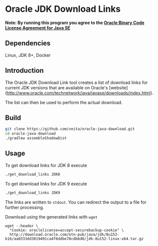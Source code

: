 Oracle JDK Download Links
=========================

**Note: By running this program you agree to the
[Oracle Binary Code License Agreement for Java SE](http://www.oracle.com/technetwork/java/javase/terms/license/index.html)**

## Dependencies

Linux, JDK 8+, Docker


## Introduction

The Oracle JDK Download Link tool creates a list of download links
for current JDK versions that are available on Oracle's [website]
(http://www.oracle.com/technetwork/java/javase/downloads/index.html).

The list can then be used to perform the actual download.


## Build

```bash
git clone https://github.com/veita/oracle-java-download.git
cd oracle-java-download
./gradlew assembleShadowDist
```


## Usage

To get download links for JDK 8 execute

```bash
./get_download_links JDK8
```

To get download links for JDK 9 execute

```bash
./get_download_links JDK9
```

The links are written to `stdout`. You can redirect the output to a file
for further processing.

Download using the generated links with `wget`

```
wget --header \
  "Cookie: oraclelicense=accept-securebackup-cookie" \
  http://download.oracle.com/otn-pub/java/jdk/8u152-b16/aa0333dd3019491ca4f6ddbe78cdb6d0/jdk-8u152-linux-x64.tar.gz
```
